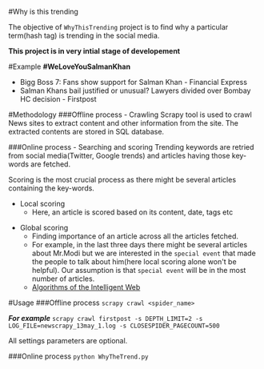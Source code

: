 #Why is this trending

The objective of `WhyThisTrending` project is to find why a particular term(hash tag) is trending in the social media.

**This project is in very intial stage of developement**

#Example
**#WeLoveYouSalmanKhan**
  - Bigg Boss 7: Fans show support for Salman Khan - Financial Express
  - Salman Khans bail justified or unusual? Lawyers divided over Bombay HC decision - Firstpost

#Methodology
###Offline process - Crawling
Scrapy tool is used to crawl News sites to extract content and other information from the site. The extracted contents are stored in SQL database.

###Online process - Searching and scoring
Trending keywords are retried from social media(Twitter, Google trends) and articles having those key-words are fetched.

Scoring is the most crucial process as there might be several articles containing the key-words.

  * Local scoring
    + Here, an article is scored based on its content, date, tags etc
  - Global scoring
    + Finding importance of an article across all the articles fetched.
    + For example, in the last three days there might be several articles about Mr.Modi but we are interested in the `special event` that made the people to talk about him(here local scoring alone won't be helpful). Our assumption is that `special event` will be in the most number of articles.
    + [Algorithms of the Intelligent Web]
    
#Usage
###Offline process
`scrapy crawl <spider_name>`

***For example***
`scrapy crawl firstpost -s DEPTH_LIMIT=2 -s LOG_FILE=newscrapy_13may_1.log -s CLOSESPIDER_PAGECOUNT=500`

All settings parameters are optional.

###Online process
`python WhyTheTrend.py`

[Algorithms of the Intelligent Web]:http://www.amazon.in/Algorithms-Intelligent-Web-Haralambos-Marmanis/dp/1933988665
